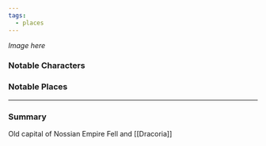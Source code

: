 ```yaml
---
tags:
  - places
---
```

*Image here*

### Notable Characters


### Notable Places


___
### Summary
Old capital of Nossian Empire
Fell and [[Dracoria]]

